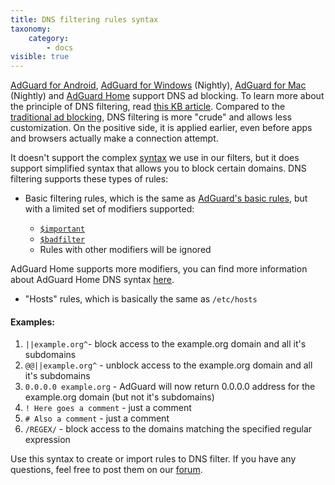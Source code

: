 ```yaml
---
title: DNS filtering rules syntax
taxonomy:
    category:
        - docs
visible: true
---
```



[AdGuard for Android](https://kb.adguard.com/en/android), [AdGuard for Windows](https://kb.adguard.com/en/windows) (Nightly), [AdGuard for Mac](https://kb.adguard.com/en/macos) (Nightly) and [AdGuard Home](https://kb.adguard.com/en/home) support DNS ad blocking. To learn more about the principle of DNS filtering, read [this KB article](https://kb.adguard.com/general/dns-filtering-android). Compared to the [traditional ad blocking](https://kb.adguard.com/general/how-ad-blocking-works), DNS filtering is more "crude" and allows less customization. On the positive side, it is applied earlier, even before apps and browsers actually make a connection attempt. 

It doesn't support the complex [syntax](https://kb.adguard.com/general/how-to-create-your-own-ad-filters) we use in our filters, but it does support simplified syntax that allows you to block certain domains. DNS filtering supports these types of rules:

* Basic filtering rules, which is the same as [AdGuard's basic rules](https://kb.adguard.com/general/how-to-create-your-own-ad-filters#basic-rules), but with a limited set of modifiers supported:

    * [`$important`](https://kb.adguard.com/general/how-to-create-your-own-ad-filters#important-modifier)
    * [`$badfilter`](https://kb.adguard.com/general/how-to-create-your-own-ad-filters#badfilter-modifier)
    * Rules with other modifiers will be ignored

AdGuard Home supports more modifiers, you can find more information about AdGuard Home DNS syntax [here](https://github.com/AdguardTeam/AdGuardHome/wiki/Hosts-Blocklists).

* "Hosts" rules, which is basically the same as `/etc/hosts`

#### Examples:

1. `||example.org^`- block access to the example.org domain and all it's subdomains
2. `@@||example.org^` - unblock access to the example.org domain and all it's subdomains
3. `0.0.0.0 example.org` - AdGuard will now return 0.0.0.0 address for the example.org domain (but not it's subdomains)
4. `! Here goes a comment` - just a comment
5. `# Also a comment` - just a comment
6. `/REGEX/` - block access to the domains matching the specified regular expression

Use this syntax to create or import rules to DNS filter. If you have any questions, feel free to post them on our [forum](https://forum.adguard.com/index.php?forums/69/).
